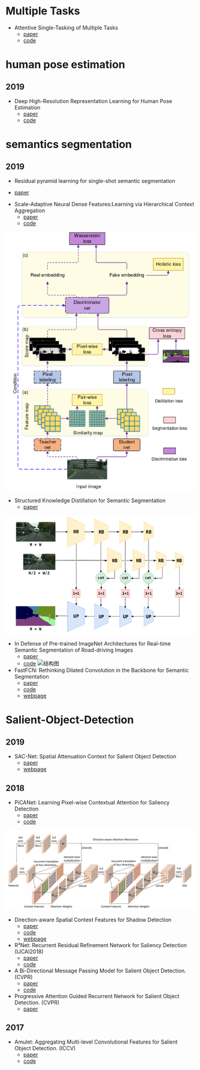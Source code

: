 # Multiple Tasks
* Attentive Single-Tasking of Multiple Tasks
  + [paper](https://arxiv.org/pdf/1904.08918.pdf)
  + [code](http://vision.ee.ethz.ch/˜kmaninis/astmt/)




# human pose estimation
## 2019
* Deep High-Resolution Representation Learning for Human Pose Estimation
  + [paper](https://arxiv.org/abs/1902.09212)
  + [code](https://github.com/leoxiaobin/deep-high-resolution-net.pytorch)

# semantics segmentation
## 2019
* Residual pyramid learning for single-shot semantic segmentation
+ [paper](https://arxiv.org/abs/1903.09746v1)
* Scale-Adaptive Neural Dense Features:Learning via Hierarchical Context Aggregation
  + [paper](https://arxiv.org/abs/1903.10427)
  + [code](https://github.com/jspenmar/SAND_features)

![结构图](https://github.com/sxfduter/Salient-Object-Detection/blob/master/Structured%20Knowledge%20Distillation.png)
* Structured Knowledge Distillation for Semantic Segmentation
  + [paper](https://arxiv.org/abs/1903.04197)
 
![结构图](https://github.com/sxfduter/Salient-Object-Detection/blob/master/swiftnet.png)
* In Defense of Pre-trained ImageNet Architectures for Real-time Semantic Segmentation of Road-driving Images
  + [paper](https://arxiv.org/abs/1903.08469?context=cs.CV)
  + [code](https://github.com/orsic/swiftnet)
![结构图](https://github.com/wuhuikai/FastFCN/blob/master/images/Framework.png)
* FastFCN: Rethinking Dilated Convolution in the Backbone for Semantic Segmentation
  + [paper](http://wuhuikai.me/FastFCNProject/fast_fcn.pdf)
  + [code](https://github.com/wuhuikai/FastFCN)
  + [webpage](http://wuhuikai.me/FastFCNProject/)
# Salient-Object-Detection
## 2019

* SAC-Net: Spatial Attenuation Context for Salient Object Detection 
  + [paper](https://arxiv.org/abs/1903.10152)
  + [webpage](https://xw-hu.github.io/)


## 2018
* PiCANet: Learning Pixel-wise Contextual Attention for Saliency Detection
  + [paper](https://arxiv.org/abs/1708.06433v2)
  + [code](https://github.com/Ugness/PiCANet-Implementation)


![结构图](https://github.com/sxfduter/Salient-Object-Detection/blob/master/%E6%8D%95%E8%8E%B7.PNG)
* Direction-aware Spatial Context Features for Shadow Detection
  + [paper](https://arxiv.org/abs/1712.04142?context=cs)
  + [code](https://github.com/xw-hu/DSC)
  + [webpage](https://xw-hu.github.io/)
* R³Net: Recurrent Residual Refinement Network for Saliency Detection (IJCAI2018)
  + [paper](https://www.ijcai.org/proceedings/2018/95)
  + [code](https://github.com/zijundeng/R3Net)
* A Bi-Directional Message Passing Model for Salient Object Detection. (CVPR)
  + [paper](http://openaccess.thecvf.com/content_cvpr_2018/html/Zhang_A_Bi-Directional_Message_CVPR_2018_paper.html)
  + [code](https://github.com/zhangludl/A-bi-directional-message-passing-model-for-salient-object-detection)
* Progressive Attention Guided Recurrent Network for Salient Object Detection. (CVPR)
  + [paper](http://openaccess.thecvf.com/content_cvpr_2018/html/Zhang_Progressive_Attention_Guided_CVPR_2018_paper.html)
## 2017
* Amulet: Aggregating Multi-level Convolutional Features for Salient Object Detection. (ICCV)
  + [paper](https://arxiv.org/abs/1708.02001)
  + [code](https://github.com/Pchank/caffe-sal)
  




